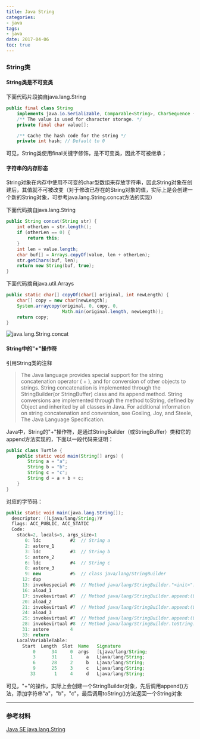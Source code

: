 ```yaml
---
title: Java String
categories:
- java
tags:
- java
date: 2017-04-06
toc: true
---
```


### String类
#### String类是不可变类
下面代码片段摘自java.lang.String
``` java
public final class String
    implements java.io.Serializable, Comparable<String>, CharSequence {
    /** The value is used for character storage. */
    private final char value[];

    /** Cache the hash code for the string */
    private int hash; // Default to 0
```
可见，String类使用final关键字修饰，是不可变类，因此不可被继承；

#### 字符串的内存形态
String对象在内存中使用不可变的char型数组来存放字符串，因此String对象在创建后，其值就不可被改变（对于修改已存在的String对象的值，实际上是会创建一个新的String对象，可参考java.lang.String.concat方法的实现）

下面代码摘自java.lang.String
``` java
public String concat(String str) {
    int otherLen = str.length();
    if (otherLen == 0) {
        return this;
    }
    int len = value.length;
    char buf[] = Arrays.copyOf(value, len + otherLen);
    str.getChars(buf, len);
    return new String(buf, true);
}
```
下面代码摘自java.util.Arrays
``` java
public static char[] copyOf(char[] original, int newLength) {
    char[] copy = new char[newLength];
    System.arraycopy(original, 0, copy, 0,
                     Math.min(original.length, newLength));
    return copy;
}
```
![java.lang.String.concat][2]

#### String中的"+"操作符
引用String类的注释
> The Java language provides special support for the string concatenation operator ( + ), and for conversion of other objects to strings. String concatenation is implemented through the StringBuilder(or StringBuffer) class and its append method. String conversions are implemented through the method toString, defined by Object and inherited by all classes in Java. For additional information on string concatenation and conversion, see Gosling, Joy, and Steele, The Java Language Specification.

Java中，String的"+"操作符，是通过StringBuilder（或StringBuffer）类和它的append方法实现的，下面以一段代码来证明：
``` java
public class Turtle {
    public static void main(String[] args) {
        String a = "a";
        String b = "b";
        String c = "c";
        String d = a + b + c;
    }
}
```
对应的字节码：
``` java
public static void main(java.lang.String[]);
  descriptor: ([Ljava/lang/String;)V
  flags: ACC_PUBLIC, ACC_STATIC
  Code:
    stack=2, locals=5, args_size=1
       0: ldc           #2  // String a
       2: astore_1
       3: ldc           #3  // String b
       5: astore_2
       6: ldc           #4  // String c
       8: astore_3
       9: new           #5  // class java/lang/StringBuilder
      12: dup
      13: invokespecial #6  // Method java/lang/StringBuilder."<init>":()V
      16: aload_1
      17: invokevirtual #7  // Method java/lang/StringBuilder.append:(Ljava/lang/String;)Ljava/lang/StringBuilder;
      20: aload_2
      21: invokevirtual #7  // Method java/lang/StringBuilder.append:(Ljava/lang/String;)Ljava/lang/StringBuilder;
      24: aload_3
      25: invokevirtual #7  // Method java/lang/StringBuilder.append:(Ljava/lang/String;)Ljava/lang/StringBuilder;
      28: invokevirtual #8  // Method java/lang/StringBuilder.toString:()Ljava/lang/String;
      31: astore        4
      33: return
    LocalVariableTable:
      Start  Length  Slot  Name   Signature
          0      34     0  args   [Ljava/lang/String;
          3      31     1     a   Ljava/lang/String;
          6      28     2     b   Ljava/lang/String;
          9      25     3     c   Ljava/lang/String;
         33       1     4     d   Ljava/lang/String;
```
可见，"+"的操作，实际上会创建一个StringBuilder对象，先后调用append()方法，添加字符串"a"，"b"，"c"，最后调用toString()方法返回一个String对象

---

### 参考材料
[Java SE java.lang.String][1]

[1]: https://docs.oracle.com/javase/7/docs/api/java/lang/String.html
[2]: http://ol3q0aw97.bkt.clouddn.com/blog/java-string/java.lang.String.concat.png
